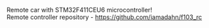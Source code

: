 Remote car with STM32F411CEU6 microcontroller! <br />
Remote controller repository - https://github.com/iamadahn/f103_rc <br />